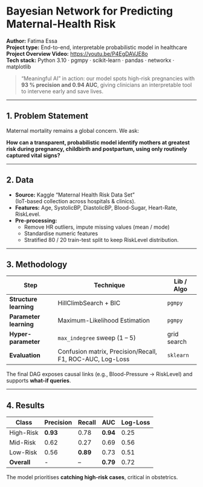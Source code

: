# Bayesian Network for Predicting Maternal-Health Risk

**Author:** Fatima Essa  
**Project type:** End-to-end, interpretable probabilistic model in healthcare  
**Project Overview Video:** https://youtu.be/P4EgDAVJE8o  
**Tech stack:** Python 3.10 · pgmpy · scikit-learn · pandas · networkx · matplotlib

> “Meaningful AI” in action: our model spots high-risk pregnancies with  
> **93 % precision and 0.94 AUC**, giving clinicians an interpretable tool  
> to intervene early and save lives.  

---

## 1. Problem Statement
Maternal mortality remains a global concern.  We ask:

**How can a transparent, probabilistic model identify mothers at greatest risk during pregnancy, childbirth and postpartum, using only routinely captured vital signs?**

---

## 2. Data
* **Source:** Kaggle “Maternal Health Risk Data Set”  
  (IoT-based collection across hospitals & clinics).  
* **Features:** Age, SystolicBP, DiastolicBP, Blood-Sugar, Heart-Rate, RiskLevel.  
* **Pre-processing:**  
  * Remove HR outliers, impute missing values (mean / mode)  
  * Standardise numeric features  
  * Stratified 80 / 20 train-test split to keep RiskLevel distribution.

---

## 3. Methodology
| Step | Technique | Lib / Algo |
|------|-----------|------------|
| **Structure learning** | HillClimbSearch + BIC | `pgmpy` |
| **Parameter learning** | Maximum-Likelihood Estimation | `pgmpy` |
| **Hyper-parameter** | `max_indegree` sweep (1 – 5) | grid search |
| **Evaluation** | Confusion matrix, Precision/Recall, F1, ROC-AUC, Log-Loss | `sklearn` |

The final DAG exposes causal links (e.g., Blood-Pressure → RiskLevel) and supports **what-if queries**.

---

## 4. Results
| Class | Precision | Recall | AUC | Log-Loss |
|-------|-----------|--------|-----|----------|
| High-Risk | **0.93** | 0.78 | **0.94** | 0.25 |
| Mid-Risk | 0.62 | 0.27 | 0.69 | 0.56 |
| Low-Risk | 0.56 | **0.89** | 0.73 | 0.51 |
| **Overall** | - | – | **0.79** | 0.72 |

The model prioritises **catching high-risk cases**, critical in obstetrics.
